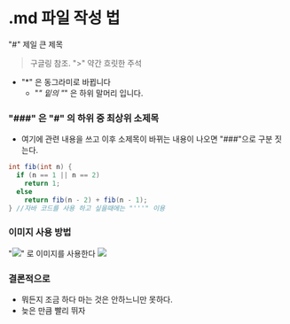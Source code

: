 # .md 파일 작성 법
"#" 제일 큰 제목
> 구글링 참조.
">" 약간 흐릿한 주석



* "*" 은 동그라미로 바뀝니다
  * "*" 밑의 "*" 은 하위 말머리 입니다.




### "###" 은 "#" 의 하위 중 최상위 소제목
* 여기에 관련 내용을 쓰고 이후 소제목이 바뀌는 내용이 나오면 "###"으로 구분 짓는다.

```java
int fib(int n) {
  if (n == 1 || n == 2)
    return 1;
  else
    return fib(n - 2) + fib(n - 1);
} //자바 코드를 사용 하고 싶을때에는 "'''" 이용
```
### 이미지 사용 방법
"![](링크)" 로 이미지를 사용한다
![](https://github.com/namjunemy/TIL/blob/master/Algorithm/img/dp_01.png?raw=true)





### 결론적으로

* 뭐든지 조금 하다 마는 것은 안하느니만 못하다.
* 늦은 만큼 빨리 뛰자
